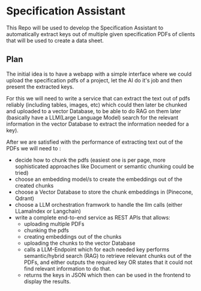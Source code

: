 # Specification Assistant

This Repo will be used to develop the Specification Assistant to automatically extract keys out of multiple given specification PDFs of clients that will be used to create a data sheet. 

## Plan

The initial idea is to have a webapp with a simple interface where we could upload the specification pdfs of a project, let the AI do it's job and then present the extracted keys. 

For this we will need to write a service that can extract the text out of pdfs reliably (including tables, images, etc) which could then later be chunked and uploaded to a vector Database, to be able to do RAG on them later (basically have a LLM(Large Language Model) search for the relevant information in the vector Database to extract the information needed for a key). 

After we are satisfied with the performance of extracting text out of the PDFs we will need to :
- decide how to chunk the pdfs (easiest one is per page, more sophisticated approaches like Document or semantic chunking could be tried)
- choose an embedding model/s to create the embeddings out of the created chunks 
- choose a Vector Database to store the chunk embeddings in (Pinecone, Qdrant)
- choose a LLM  orchestration framwork to handle the llm calls (either LLamaIndex or Langchain)
- write a complete end-to-end service as REST APIs that allows: 
    - uploading multiple PDFs
    - chunking the pdfs
    - creating embeddings out of the chunks
    - uploading the chunks to the vector Database
    - calls a LLM-Endpoint which for each needed key performs semantic/hybrid search (RAG) to retrieve relevant chunks out of the PDFs, and either outputs the required key OR states that it could not find relevant information to do that. 
    - returns the keys in JSON which then can be used in the frontend to display the results. 
